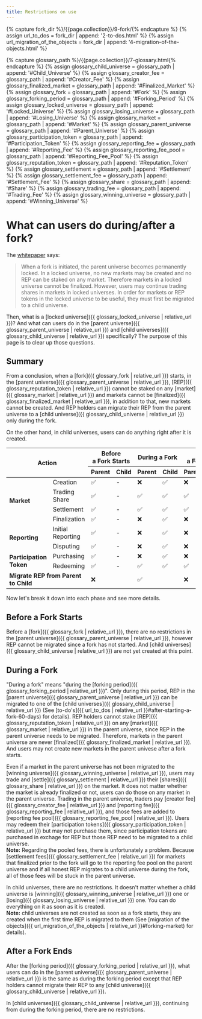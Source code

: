 ```yaml
---
title: Restrictions on use
---
```


{% capture fork_dir %}/{{page.collection}}/9-fork/{% endcapture %}
{% assign url_to_dos = fork_dir | append: '2-to-dos.html' %}
{% assign url_migration_of_the_objects = fork_dir | append: '4-migration-of-the-objects.html' %}

{% capture glossary_path %}/{{page.collection}}/7-glossary.html{% endcapture %}
{% assign glossary_child_universe = glossary_path | append: '#Child_Universe' %}
{% assign glossary_creator_fee = glossary_path | append: '#Creator_Fee' %}
{% assign glossary_finalized_market = glossary_path | append: '#Finalized_Market' %}
{% assign glossary_fork = glossary_path | append: '#Fork' %}
{% assign glossary_forking_period = glossary_path | append: '#Forking_Period' %}
{% assign glossary_locked_universe = glossary_path | append: '#Locked_Universe' %}
{% assign glossary_losing_universe = glossary_path | append: '#Losing_Universe' %}
{% assign glossary_market = glossary_path | append: '#Market' %}
{% assign glossary_parent_universe = glossary_path | append: '#Parent_Universe' %}
{% assign glossary_participation_token = glossary_path | append: '#Participation_Token' %}
{% assign glossary_reporting_fee = glossary_path | append: '#Reporting_Fee' %}
{% assign glossary_reporting_fee_pool = glossary_path | append: '#Reporting_Fee_Pool' %}
{% assign glossary_reputation_token = glossary_path | append: '#Reputation_Token' %}
{% assign glossary_settlement = glossary_path | append: '#Settlement' %}
{% assign glossary_settlement_fee = glossary_path | append: '#Settlement_Fee' %}
{% assign glossary_share = glossary_path | append: '#Share' %}
{% assign glossary_trading_fee = glossary_path | append: '#Trading_Fee' %}
{% assign glossary_winning_universe = glossary_path | append: '#Winning_Universe' %}

# What can users do during/after a fork?
The [whitepaper](https://github.com/AugurProject/whitepaper/blob/master/v2/english/augur-whitepaper-v2.pdf) says:

> When a fork is initiated, the parent universe becomes permanently locked. In a locked universe, no new markets may be created and no REP can be staked on any market. Therefore markets in a locked universe cannot be finalized. However, users may continue trading shares in markets in locked universes. In order for markets or REP tokens in the locked universe to be useful, they must first be migrated to a child universe.

Then, what is a [locked universe]({{ glossary_locked_universe | relative_url }})? And what can users do in the [parent universe]({{ glossary_parent_universe | relative_url }}) and [child universes]({{ glossary_child_universe | relative_url }}) specifically? The purpose of this page is to clear up those questions.

## Summary
From a conclusion, when a [fork]({{ glossary_fork | relative_url }}) starts, in the [parent universe]({{ glossary_parent_universe | relative_url }}), [REP]({{ glossary_reputation_token | relative_url }}) cannot be staked on any [market]({{ glossary_market | relative_url }}) and markets cannot be [finalized]({{ glossary_finalized_market | relative_url }}), in addition to that, new markets cannot be created. And REP holders can migrate their REP from the parent universe to a [child universe]({{ glossary_child_universe | relative_url }}) only during the fork.

On the other hand, in child universes, users can do anything right after it is created.
<table>
  <thead>
    <tr>
      <th rowspan="2" colspan="2" class="center">Action</th>
      <th rowspan="1" colspan="2" class="center">Before<br>a Fork Starts</th>
      <th rowspan="1" colspan="2" class="center">During a Fork</th>
      <th rowspan="1" colspan="2" class="center">After<br>a Fork Ends</th>
    </tr>
    <tr>
      <th rowspan="1" colspan="1" class="center">Parent</th>
      <th rowspan="1" colspan="1" class="center">Child</th>
      <th rowspan="1" colspan="1" class="center">Parent</th>
      <th rowspan="1" colspan="1" class="center">Child</th>
      <th rowspan="1" colspan="1" class="center">Parent</th>
      <th rowspan="1" colspan="1" class="center">Child</th>
    </tr>
  </thead>
  <tbody>
    <tr>
      <td rowspan="4" colspan="1"><b>Market</b></td>
      <td rowspan="1" colspan="1">Creation</td>
      <td rowspan="1" colspan="1" class="center">✅</td>
      <td rowspan="1" colspan="1" class="center">-</td>
      <td rowspan="1" colspan="1" class="center">❌</td>
      <td rowspan="1" colspan="1" class="center">✅</td>
      <td rowspan="1" colspan="1" class="center">❌</td>
      <td rowspan="1" colspan="1" class="center">✅</td>
    </tr>
    <tr>
      <td rowspan="1" colspan="1" >Trading Share</td>
      <td rowspan="1" colspan="1" class="center">✅</td>
      <td rowspan="1" colspan="1" class="center">-</td>
      <td rowspan="1" colspan="1" class="center">✅</td>
      <td rowspan="1" colspan="1" class="center">✅</td>
      <td rowspan="1" colspan="1" class="center">✅</td>
      <td rowspan="1" colspan="1" class="center">✅</td>
    </tr>
    <tr>
      <td rowspan="1" colspan="1">Settlement</td>
      <td rowspan="1" colspan="1" class="center">✅</td>
      <td rowspan="1" colspan="1" class="center">-</td>
      <td rowspan="1" colspan="1" class="center">✅</td>
      <td rowspan="1" colspan="1" class="center">✅</td>
      <td rowspan="1" colspan="1" class="center">✅</td>
      <td rowspan="1" colspan="1" class="center">✅</td>
    </tr>
    <tr>
      <td rowspan="1" colspan="1">Finalization</td>
      <td rowspan="1" colspan="1" class="center">✅</td>
      <td rowspan="1" colspan="1" class="center">-</td>
      <td rowspan="1" colspan="1" class="center">❌</td>
      <td rowspan="1" colspan="1" class="center">✅</td>
      <td rowspan="1" colspan="1" class="center">❌</td>
      <td rowspan="1" colspan="1" class="center">✅</td>
    </tr>
    <tr>
      <td rowspan="2" colspan="1"><b>Reporting</b></td>
      <td rowspan="1" colspan="1">Initial Reporting</td>
      <td rowspan="1" colspan="1" class="center">✅</td>
      <td rowspan="1" colspan="1" class="center">-</td>
      <td rowspan="1" colspan="1" class="center">❌</td>
      <td rowspan="1" colspan="1" class="center">✅</td>
      <td rowspan="1" colspan="1" class="center">❌</td>
      <td rowspan="1" colspan="1" class="center">✅</td>
    </tr>
    <tr>
      <td rowspan="1" colspan="1">Disputing</td>
      <td rowspan="1" colspan="1" class="center">✅</td>
      <td rowspan="1" colspan="1" class="center">-</td>
      <td rowspan="1" colspan="1" class="center">❌</td>
      <td rowspan="1" colspan="1" class="center">✅</td>
      <td rowspan="1" colspan="1" class="center">❌</td>
      <td rowspan="1" colspan="1" class="center">✅</td>
    </tr>
    <tr>
      <td rowspan="2" colspan="1"><b>Participation Token</b></td>
      <td rowspan="1" colspan="1">Purchasing</td>
      <td rowspan="1" colspan="1" class="center">✅</td>
      <td rowspan="1" colspan="1" class="center">-</td>
      <td rowspan="1" colspan="1" class="center">❌</td>
      <td rowspan="1" colspan="1" class="center">✅</td>
      <td rowspan="1" colspan="1" class="center">❌</td>
      <td rowspan="1" colspan="1" class="center">✅</td>
    </tr>
    <tr>
      <td rowspan="1" colspan="1">Redeeming</td>
      <td rowspan="1" colspan="1" class="center">✅</td>
      <td rowspan="1" colspan="1" class="center">-</td>
      <td rowspan="1" colspan="1" class="center">✅</td>
      <td rowspan="1" colspan="1" class="center">✅</td>
      <td rowspan="1" colspan="1" class="center">✅</td>
      <td rowspan="1" colspan="1" class="center">✅</td>
    </tr>
    <tr>
      <td rowspan="1" colspan="2"><b>Migrate REP from Parent to Child</b></td>
      <td rowspan="1" colspan="2" class="center">❌</td>
      <td rowspan="1" colspan="2" class="center">✅</td>
      <td rowspan="1" colspan="2" class="center">❌</td>
    </tr>
  </tbody>
</table>

Now let's break it down into each phase and see more details.

## Before a Fork Starts
Before a [fork]({{ glossary_fork | relative_url }}), there are no restrictions in the [parent universe]({{ glossary_parent_universe | relative_url }}), however REP cannot be migrated since a fork has not started. And [child universes]({{ glossary_child_universe | relative_url }}) are not yet created at this point.

## During a Fork
"During a fork" means "during the [forking period]({{ glossary_forking_period | relative_url }})". Only during this period, REP in the [parent universe]({{ glossary_parent_universe | relative_url }}) can be migrated to one of the [child universes]({{ glossary_child_universe | relative_url }}) (See [to-do's]({{ url_to_dos | relative_url }}#after-starting-a-fork-60-days) for details). REP holders cannot stake [REP]({{ glossary_reputation_token | relative_url }}) on any [market]({{ glossary_market | relative_url }}) in the parent universe, since REP in the parent universe needs to be migrated. Therefore, markets in the parent universe are never [finalized]({{ glossary_finalized_market | relative_url }}). And users may not create new markets in the parent univese after a fork starts.

Even if a market in the parent universe has not been migrated to the [winning universe]({{ glossary_winning_universe | relative_url }}), users may trade and [settle]({{ glossary_settlement | relative_url }}) their [shares]({{ glossary_share | relative_url }}) on the market. It does not matter whether the market is already finalized or not, users can do those on any market in the parent universe. Trading in the parent universe, traders pay [creator fee]({{ glossary_creator_fee | relative_url }}) and [reporting fee]({{ glossary_reporting_fee | relative_url }}), and those fees are added to [reporting fee pool]({{ glossary_reporting_fee_pool | relative_url }}). Users may redeem their [participation tokens]({{ glossary_participation_token | relative_url }}) but may not purchase them, since participation tokens are purchased in exchage for REP but those REP need to be migrated to a child universe.
<br>
**Note:** Regarding the pooled fees, there is unfortunately a problem. Because [settlement fees]({{ glossary_settlement_fee | relative_url }}) for markets that finalized prior to the fork will go to the reporting fee pool on the parent universe and if all honest REP migrates to a child universe during the fork, all of those fees will be stuck in the parent universe.

In child universes, there are no restrictions. It doesn't matter whether a child universe is [winning]({{ glossary_winning_universe | relative_url }}) one or [losing]({{ glossary_losing_universe | relative_url }}) one. You can do everything on it as soon as it is created.
<br>
**Note:** child universes are not created as soon as a fork starts, they are created when the first time REP is migrated to them (See [migration of the objects]({{ url_migration_of_the_objects | relative_url }}#forking-market) for details).

## After a Fork Ends
After the [forking period]({{ glossary_forking_period | relative_url }}), what users can do in the [parent universe]({{ glossary_parent_universe | relative_url }}) is the same as during the forking period except that REP holders cannot migrate their REP to any [child universe]({{ glossary_child_universe | relative_url }}).

In [child universes]({{ glossary_child_universe | relative_url }}), continuing from during the forking period, there are no restrictions.